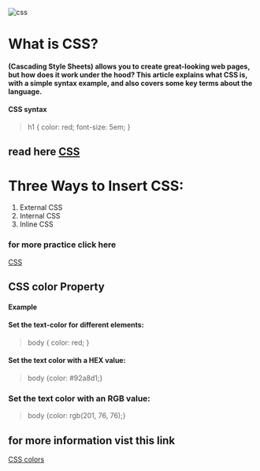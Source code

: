 ![css](https://miro.medium.com/max/600/1*OFsc0SD55jhi8cjo7aCA4w.jpeg)
# What is CSS?
####  (Cascading Style Sheets) allows you to create great-looking web pages, but how does it work under the hood? This article explains what CSS is, with a simple syntax example, and also covers some key terms about the language.
#### CSS syntax
>h1 {
    color: red;
    font-size: 5em;
}   

## read here [CSS](https://developer.mozilla.org/en-US/docs/Learn/CSS/First_steps/What_is_CSS)  
# Three Ways to Insert CSS:
1. External CSS  
2. Internal CSS  
3. Inline CSS   
### for more practice click here 
[CSS](https://www.w3schools.com/css/css_howto.asp) 
## CSS color Property
#### Example
#### Set the text-color for different elements:
>body {
  color: red;
}   

#### Set the text color with a HEX value:

>body {color: #92a8d1;}  

### Set the text color with an RGB value:

>body {color: rgb(201, 76, 76);}  

## for more information vist this link 
[CSS colors](https://www.w3schools.com/cssref/pr_text_color.asp)
